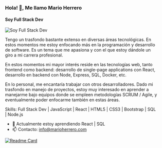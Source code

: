 ### Hola!  👋, Me llamo Mario Herrero

#### Soy Full Stack Dev

![Soy Full Stack Dev](https://c.tenor.com/cBmz8RTK_JsAAAAC/typing-anime.gif)

Tengo un trasfondo bastante extenso en diversas áreas tecnológicas. En estos momentos me estoy enfocando más en la programación y desarrollo de software. Es un tema que me apasiona y con el que estoy dándole un giro a mi carrera profesional.

En estos momentos mi mayor interés reside en las tecnologías web, tanto frontend como backend: desarrollo de single-page applications con React, desarrollo en backend con Node, Express, SQL, Docker, etc.

En lo personal, me encantaría trabajar con otros desarrolladores. Dado mi trasfondo en manejo de proyectos, estoy muy interesado en aprender a manejarme bajo equipos donde se empleen metodologías SCRUM / Agile, y eventualmente poder enfocarme también en estas áreas.

Skills: Full Stack Dev | JavaScript | React | HTML5 | CSS3 | Bootstrap | SQL | Node.js

- 🌱 Actualmente estoy aprendiendo React | SQL
- 📫 Contacto: info@marioherrero.com

[![Readme Card](https://github-readme-stats.vercel.app/api/pin/?username=grumpyArdias&repo=github-readme-stats)](https://github.com/grumpyArdias/github-readme-stats)
